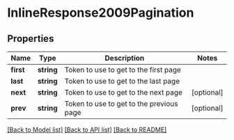 # InlineResponse2009Pagination

## Properties
Name | Type | Description | Notes
------------ | ------------- | ------------- | -------------
**first** | **string** | Token to use to get to the first page | 
**last** | **string** | Token to use to get to the last page | 
**next** | **string** | Token to use to get to the next page | [optional] 
**prev** | **string** | Token to use to get to the previous page | [optional] 

[[Back to Model list]](../../README.md#documentation-for-models) [[Back to API list]](../../README.md#documentation-for-api-endpoints) [[Back to README]](../../README.md)

